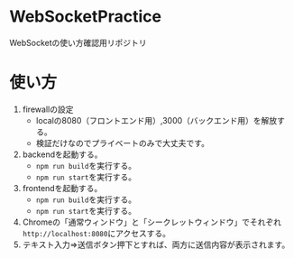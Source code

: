 # WebSocketPractice
WebSocketの使い方確認用リポジトリ

# 使い方
1. firewallの設定
   - localの8080（フロントエンド用）,3000（バックエンド用）を解放する。
   - 検証だけなのでプライベートのみで大丈夫です。
2. backendを起動する。
   - `npm run build`を実行する。
   - `npm run start`を実行する。
3. frontendを起動する。
   - `npm run build`を実行する。
   - `npm run start`を実行する。
4. Chromeの「通常ウィンドウ」と「シークレットウィンドウ」でそれぞれ`http://localhost:8080`にアクセスする。
5. テキスト入力⇒送信ボタン押下とすれば、両方に送信内容が表示されます。
